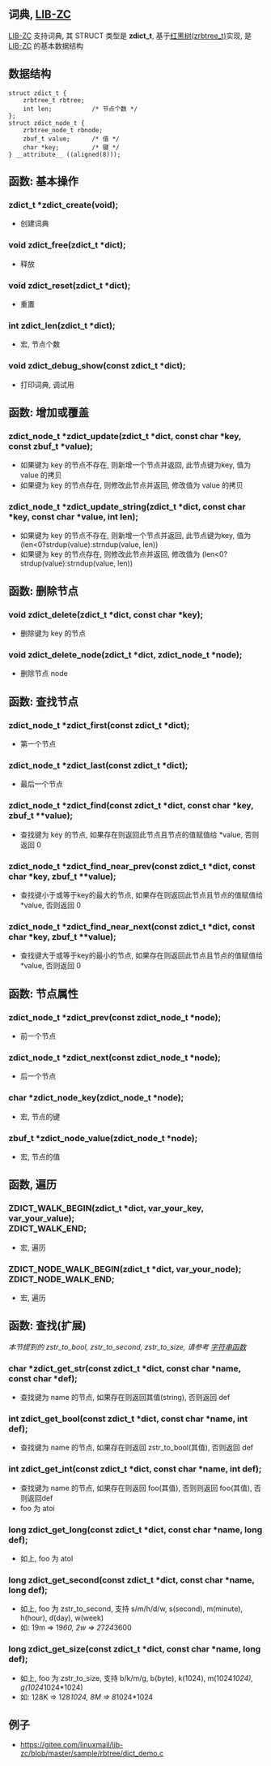 <A name="readme_md" id="readme_md"></A>

## 词典, [LIB-ZC](https://gitee.com/linuxmail/lib-zc#readme_md)

[LIB-ZC](https://gitee.com/linuxmail/lib-zc#readme_md) 支持词典,
其 STRUCT 类型是 **zdict_t**, 基于[红黑树(zrbtree_t)](./rbtree.md)实现,
是 [LIB-ZC](https://gitee.com/linuxmail/lib-zc#readme_md) 的基本数据结构

## 数据结构

```
struct zdict_t {
    zrbtree_t rbtree;
    int len;           /* 节点个数 */
};
struct zdict_node_t {
    zrbtree_node_t rbnode;
    zbuf_t value;      /* 值 */
    char *key;         /* 键 */
} __attribute__ ((aligned(8)));
```

## 函数: 基本操作

### zdict_t *zdict_create(void);

* 创建词典

### void zdict_free(zdict_t *dict);

* 释放

### void zdict_reset(zdict_t *dict);

* 重置 

### int zdict_len(zdict_t *dict);

* 宏, 节点个数

### void zdict_debug_show(const zdict_t *dict);

* 打印词典, 调试用

## 函数: 增加或覆盖

### zdict_node_t *zdict_update(zdict_t *dict, const char *key, const zbuf_t *value);

* 如果键为 key 的节点不存在, 则新增一个节点并返回, 此节点键为key, 值为 value 的拷贝
* 如果键为 key 的节点存在, 则修改此节点并返回, 修改值为 value 的拷贝

### zdict_node_t *zdict_update_string(zdict_t *dict, const char *key, const char *value, int len);

* 如果键为 key 的节点不存在, 则新增一个节点并返回, 此节点键为key, 值为 (len&lt;0?strdup(value):strndup(value, len))
* 如果键为 key 的节点存在, 则修改此节点并返回, 修改值为 (len&lt;0?strdup(value):strndup(value, len))

## 函数: 删除节点

### void zdict_delete(zdict_t *dict, const char *key);

* 删除键为 key 的节点

### void zdict_delete_node(zdict_t *dict, zdict_node_t *node);

* 删除节点 node

## 函数: 查找节点


### zdict_node_t *zdict_first(const zdict_t *dict);

* 第一个节点

### zdict_node_t *zdict_last(const zdict_t *dict);

* 最后一个节点

### zdict_node_t *zdict_find(const zdict_t *dict, const char *key, zbuf_t **value);

* 查找键为 key 的节点, 如果存在则返回此节点且节点的值赋值给 *value, 否则返回 0

### zdict_node_t *zdict_find_near_prev(const zdict_t *dict, const char *key, zbuf_t **value);

* 查找键小于或等于key的最大的节点, 如果存在则返回此节点且节点的值赋值给 *value, 否则返回 0

### zdict_node_t *zdict_find_near_next(const zdict_t *dict, const char *key, zbuf_t **value);

* 查找键大于或等于key的最小的节点, 如果存在则返回此节点且节点的值赋值给 *value, 否则返回 0

## 函数: 节点属性


### zdict_node_t *zdict_prev(const zdict_node_t *node);

* 前一个节点

### zdict_node_t *zdict_next(const zdict_node_t *node);

* 后一个节点

### char *zdict_node_key(zdict_node_t *node);

* 宏, 节点的键

### zbuf_t *zdict_node_value(zdict_node_t *node);

* 宏, 节点的值

## 函数, 遍历


### ZDICT_WALK_BEGIN(zdict_t *dict, var_your_key, var_your_value);<BR />ZDICT_WALK_END;

* 宏, 遍历

### ZDICT_NODE_WALK_BEGIN(zdict_t *dict, var_your_node);<BR />ZDICT_NODE_WALK_END;

* 宏, 遍历

## 函数: 查找(扩展)

_本节提到的 zstr_to_bool, zstr_to_second, zstr_to_size, 请参考 [字符串函数](./string.md)_

### char *zdict_get_str(const zdict_t *dict, const char *name, const char *def);

* 查找键为 name 的节点, 如果存在则返回其值(string), 否则返回 def

### int zdict_get_bool(const zdict_t *dict, const char *name, int def);

* 查找键为 name 的节点, 如果存在则返回 zstr_to_bool(其值), 否则返回 def

### int zdict_get_int(const zdict_t *dict, const char *name, int def);

* 查找键为 name 的节点, 如果存在则返回 foo(其值), 否则则返回 foo(其值), 否则返回def
* foo 为 atoi

### long zdict_get_long(const zdict_t *dict, const char *name, long def);

* 如上, foo 为 atol

### long zdict_get_second(const zdict_t *dict, const char *name, long def);

* 如上, foo 为 zstr_to_second, 支持 s/m/h/d/w, s(second), m(minute), h(hour), d(day), w(week)
* 如: 19m =&gt; 19*60, 2w =&gt; 2*7*24*3600 

### long zdict_get_size(const zdict_t *dict, const char *name, long def);

* 如上, foo 为 zstr_to_size, 支持 b/k/m/g, b(byte), k(1024), m(1024*1024), g(1024*1024*1024)
* 如: 128K =&gt; 128*1024, 8M =&gt; 8*1024*1024

## 例子

* https://gitee.com/linuxmail/lib-zc/blob/master/sample/rbtree/dict_demo.c

